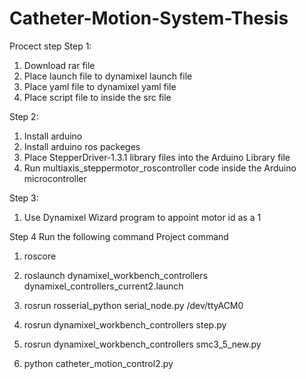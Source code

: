 # Catheter-Motion-System-Thesis
Procect step
Step 1:
1) Download rar file
2) Place launch file to dynamixel launch file
3) Place yaml file to dynamixel yaml file
4) Place script file to inside the src file

Step 2:
1) Install arduino
2) Install arduino ros packeges
3) Place StepperDriver-1.3.1 library files into the Arduino Library file
4) Run multiaxis_steppermotor_roscontroller code inside the Arduino microcontroller

Step 3:
1) Use Dynamixel Wizard program to appoint motor id as a 1


Step 4
Run the following command Project command

1) roscore

2) roslaunch dynamixel_workbench_controllers dynamixel_controllers_current2.launch

3) rosrun rosserial_python serial_node.py /dev/ttyACM0

4) rosrun dynamixel_workbench_controllers step.py

5) rosrun dynamixel_workbench_controllers smc3_5_new.py 

6) python catheter_motion_control2.py
